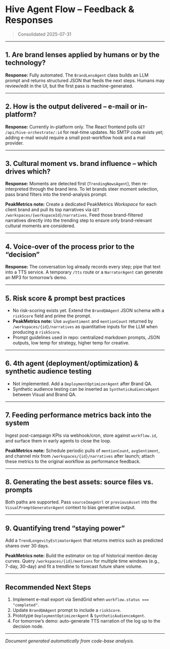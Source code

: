 # Hive Agent Flow – Feedback & Responses

> Consolidated 2025-07-31

---

## 1. Are brand lenses applied by humans or by the technology?

**Response:** Fully automated. The `BrandLensAgent` class builds an LLM prompt and returns structured JSON that feeds the next steps. Humans may review/edit in the UI, but the first pass is machine-generated.

---

## 2. How is the output delivered – e-mail or in-platform?

**Response:** Currently in-platform only. The React frontend polls `GET /api/hive-orchestrate/:id` for real-time updates. No SMTP code exists yet; adding e-mail would require a small post-workflow hook and a mail provider.

---

## 3. Cultural moment vs. brand influence – which drives which?

**Response:** Moments are detected first (`TrendingNewsAgent`), then re-interpreted through the brand lens. To let brands steer moment selection, pass brand filters into the trend-analysis prompt.

**PeakMetrics note:** Create a dedicated PeakMetrics _Workspace_ for each client brand and pull its top narratives via `GET /workspaces/{workspaceId}/narratives`. Feed those brand-filtered narratives directly into the trending step to ensure only brand-relevant cultural moments are considered.

---

## 4. Voice-over of the process prior to the “decision”

**Response:** The conversation log already records every step; pipe that text into a TTS service. A temporary `/tts` route or a `NarratorAgent` can generate an MP3 for tomorrow’s demo.

---

## 5. Risk score & prompt best practices

- No risk-scoring exists yet. Extend the `BrandQAAgent` JSON schema with a `riskScore` field and prime the prompt.
- **PeakMetrics note:** Use `avgSentiment` and `mentionCount` returned by `/workspaces/{id}/narratives` as quantitative inputs for the LLM when producing a `riskScore`.
- Prompt guidelines used in repo: centralized markdown prompts, JSON outputs, low temp for strategy, higher temp for creative.

---

## 6. 4th agent (deployment/optimization) & synthetic audience testing

- Not implemented. Add a `DeploymentOptimizerAgent` after Brand QA.
- Synthetic audience testing can be inserted as `SyntheticAudienceAgent` between Visual and Brand QA.

---

## 7. Feeding performance metrics back into the system

Ingest post-campaign KPIs via webhook/cron, store against `workflow.id`, and surface them in early agents to close the loop.

**PeakMetrics note:** Schedule periodic pulls of `mentionCount`, `avgSentiment`, and channel mix from `/workspaces/{id}/narratives` after launch; attach these metrics to the original workflow as performance feedback.

---

## 8. Generating the best assets: source files vs. prompts

Both paths are supported. Pass `sourceImageUrl` or `previousAsset` into the `VisualPromptGeneratorAgent` context to bias generative output.

---

## 9. Quantifying trend “staying power”

Add a `TrendLongevityEstimatorAgent` that returns metrics such as predicted shares over 30 days.

**PeakMetrics note:** Build the estimator on top of historical mention decay curves. Query `/workspaces/{id}/mentions` for multiple time windows (e.g., 7-day, 30-day) and fit a trendline to forecast future share volume.

---

## Recommended Next Steps

1. Implement e-mail export via SendGrid when `workflow.status === "completed"`.
2. Update `BrandQAAgent` prompt to include a `riskScore`.
3. Prototype `DeploymentOptimizerAgent` & `SyntheticAudienceAgent`.
4. For tomorrow’s demo: auto-generate TTS narration of the log up to the decision node.

---

_Document generated automatically from code-base analysis._
